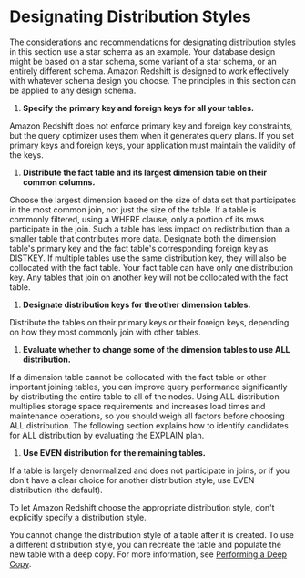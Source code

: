 # Designating Distribution Styles<a name="t_designating_distribution_styles"></a>

 The considerations and recommendations for designating distribution styles in this section use a star schema as an example\. Your database design might be based on a star schema, some variant of a star schema, or an entirely different schema\. Amazon Redshift is designed to work effectively with whatever schema design you choose\. The principles in this section can be applied to any design schema\. 

1.  **Specify the primary key and foreign keys for all your tables\.** 

   Amazon Redshift does not enforce primary key and foreign key constraints, but the query optimizer uses them when it generates query plans\. If you set primary keys and foreign keys, your application must maintain the validity of the keys\. 

1.  **Distribute the fact table and its largest dimension table on their common columns\.** 

   Choose the largest dimension based on the size of data set that participates in the most common join, not just the size of the table\. If a table is commonly filtered, using a WHERE clause, only a portion of its rows participate in the join\. Such a table has less impact on redistribution than a smaller table that contributes more data\. Designate both the dimension table's primary key and the fact table's corresponding foreign key as DISTKEY\. If multiple tables use the same distribution key, they will also be collocated with the fact table\. Your fact table can have only one distribution key\. Any tables that join on another key will not be collocated with the fact table\. 

1.  **Designate distribution keys for the other dimension tables\.** 

   Distribute the tables on their primary keys or their foreign keys, depending on how they most commonly join with other tables\. 

1.  **Evaluate whether to change some of the dimension tables to use ALL distribution\.** 

   If a dimension table cannot be collocated with the fact table or other important joining tables, you can improve query performance significantly by distributing the entire table to all of the nodes\. Using ALL distribution multiplies storage space requirements and increases load times and maintenance operations, so you should weigh all factors before choosing ALL distribution\. The following section explains how to identify candidates for ALL distribution by evaluating the EXPLAIN plan\. 

1.  **Use EVEN distribution for the remaining tables\.** 

   If a table is largely denormalized and does not participate in joins, or if you don't have a clear choice for another distribution style, use EVEN distribution \(the default\)\. 

To let Amazon Redshift choose the appropriate distribution style, don't explicitly specify a distribution style\.

 You cannot change the distribution style of a table after it is created\. To use a different distribution style, you can recreate the table and populate the new table with a deep copy\. For more information, see [Performing a Deep Copy](performing-a-deep-copy.md)\. 